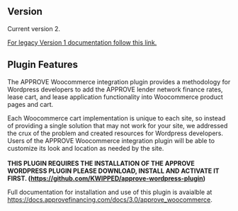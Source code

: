 ## Version
Current version 2.

[For legacy Version 1 documentation follow this link.](https://github.com/KWIPPED/approve-woocommerce-integration-plugin/tree/4bb4d9353e3762c79cb37187bafeef3849ce2a09)

## Plugin Features

The APPROVE Woocommerce integration plugin provides a methodology for Wordpress developers to add the APPROVE lender network finance rates, lease cart, and lease application functionality into Woocommerce product pages and cart. 

Each Woocommerce cart implementation is unique to each site, so instead of providing a single solution that may not work for your site, we addressed the crux of the problem and created resources for Wordpress developers. Users of the APPROVE Woocommerce integration plugin will be able to customize its look and location as needed by the site.
<BR/><BR/>
__THIS PLUGIN REQUIRES THE INSTALLATION OF THE APPROVE WORDPRESS PLUGIN PLEASE DOWNLOAD, INSTALL AND ACTIVATE IT FIRST. (https://github.com/KWIPPED/approve-wordpress-plugin)__


Full documentation for installation and use of this plugin is avaialble at https://docs.approvefinancing.com/docs/3.0/approve_woocommerce.